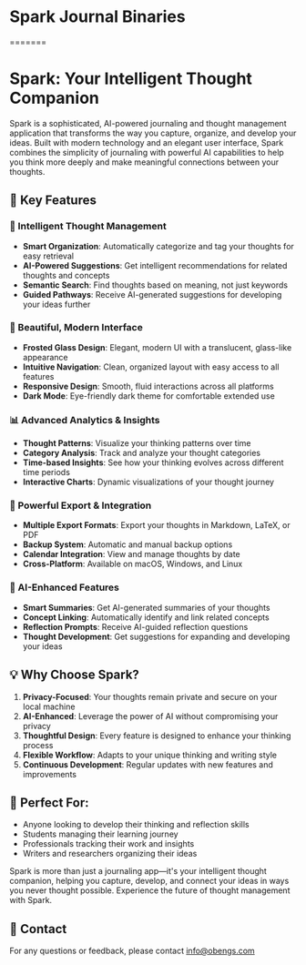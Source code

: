 # Spark Journal Binaries
=======
# Spark: Your Intelligent Thought Companion

Spark is a sophisticated, AI-powered journaling and thought management application that transforms the way you capture, organize, and develop your ideas. Built with modern technology and an elegant user interface, Spark combines the simplicity of journaling with powerful AI capabilities to help you think more deeply and make meaningful connections between your thoughts.

## 🌟 Key Features

### 🧠 Intelligent Thought Management
- **Smart Organization**: Automatically categorize and tag your thoughts for easy retrieval
- **AI-Powered Suggestions**: Get intelligent recommendations for related thoughts and concepts
- **Semantic Search**: Find thoughts based on meaning, not just keywords
- **Guided Pathways**: Receive AI-generated suggestions for developing your ideas further

### 🎨 Beautiful, Modern Interface
- **Frosted Glass Design**: Elegant, modern UI with a translucent, glass-like appearance
- **Intuitive Navigation**: Clean, organized layout with easy access to all features
- **Responsive Design**: Smooth, fluid interactions across all platforms
- **Dark Mode**: Eye-friendly dark theme for comfortable extended use

### 📊 Advanced Analytics & Insights
- **Thought Patterns**: Visualize your thinking patterns over time
- **Category Analysis**: Track and analyze your thought categories
- **Time-based Insights**: See how your thinking evolves across different time periods
- **Interactive Charts**: Dynamic visualizations of your thought journey

### 🔄 Powerful Export & Integration
- **Multiple Export Formats**: Export your thoughts in Markdown, LaTeX, or PDF
- **Backup System**: Automatic and manual backup options
- **Calendar Integration**: View and manage thoughts by date
- **Cross-Platform**: Available on macOS, Windows, and Linux

### 🤖 AI-Enhanced Features
- **Smart Summaries**: Get AI-generated summaries of your thoughts
- **Concept Linking**: Automatically identify and link related concepts
- **Reflection Prompts**: Receive AI-guided reflection questions
- **Thought Development**: Get suggestions for expanding and developing your ideas

## 💡 Why Choose Spark?

1. **Privacy-Focused**: Your thoughts remain private and secure on your local machine
2. **AI-Enhanced**: Leverage the power of AI without compromising your privacy
3. **Thoughtful Design**: Every feature is designed to enhance your thinking process
4. **Flexible Workflow**: Adapts to your unique thinking and writing style
5. **Continuous Development**: Regular updates with new features and improvements

## 🎯 Perfect For:
- Anyone looking to develop their thinking and reflection skills
- Students managing their learning journey
- Professionals tracking their work and insights
- Writers and researchers organizing their ideas 

Spark is more than just a journaling app—it's your intelligent thought companion, helping you capture, develop, and connect your ideas in ways you never thought possible. Experience the future of thought management with Spark.

## 📧 Contact
For any questions or feedback, please contact info@obengs.com 
